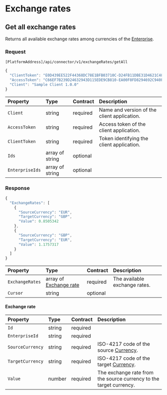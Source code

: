 <!-- AUTOMATICALLY GENERATED, DO NOT MODIFY -->
# Exchange rates

## Get all exchange rates

Returns all available exchange rates among currencies of the [Enterprise](https://mews-systems.gitbook.io/connector-api/operations/configuration/#enterprise).

### Request

`[PlatformAddress]/api/connector/v1/exchangeRates/getAll`

```javascript
{
  "ClientToken": "E0D439EE522F44368DC78E1BFB03710C-D24FB11DBE31D4621C4817E028D9E1D",
  "AccessToken": "C66EF7B239D24632943D115EDE9CB810-EA00F8FD8294692C940F6B5A8F9453D",
  "Client": "Sample Client 1.0.0"
}
```

| Property | Type | Contract | Description |
| :-- | :-- | :-- | :-- |
| `Client` | string | required | Name and version of the client application. |
| `AccessToken` | string | required | Access token of the client application. |
| `ClientToken` | string | required | Token identifying the client application. |
| `Ids` | array of string | optional |  |
| `EnterpriseIds` | array of string | optional |  |

### Response

```javascript
{
  "ExchangeRates": [
    {
      "SourceCurrency": "EUR",
      "TargetCurrency": "GBP",
      "Value": 0.8505342
    },
    {
      "SourceCurrency": "GBP",
      "TargetCurrency": "EUR",
      "Value": 1.1757317
    }
  ]
}
```

| Property | Type | Contract | Description |
| :-- | :-- | :-- | :-- |
| `ExchangeRates` | array of [Exchange rate](#exchangerate) | required | The available exchange rates. |
| `Cursor` | string | optional |  |

#### Exchange rate

| Property | Type | Contract | Description |
| :-- | :-- | :-- | :-- |
| `Id` | string | required |  |
| `EnterpriseId` | string | required |  |
| `SourceCurrency` | string | required | ISO-4217 code of the source [Currency](https://mews-systems.gitbook.io/connector-api/operations/currencies/#currency). |
| `TargetCurrency` | string | required | ISO-4217 code of the target [Currency](https://mews-systems.gitbook.io/connector-api/operations/currencies/#currency). |
| `Value` | number | required | The exchange rate from the source currency to the target currency. |
